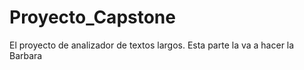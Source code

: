 # Proyecto_Capstone
El proyecto de analizador de textos largos. Esta parte la va a hacer la Barbara

